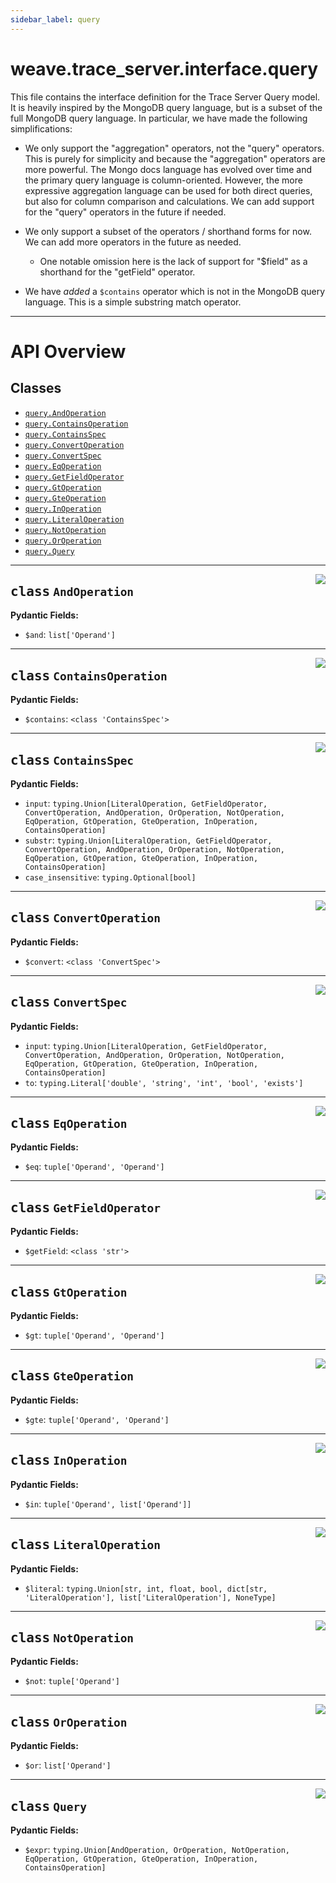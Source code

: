 ```yaml
---
sidebar_label: query
---
```

    

# weave.trace_server.interface.query


This file contains the interface definition for the Trace Server Query model. It
is heavily inspired by the MongoDB query language, but is a subset of the full
MongoDB query language. In particular, we have made the following
simplifications:

* We only support the "aggregation" operators, not the "query" operators. This is
    purely for simplicity and because the "aggregation" operators are more powerful.
    The Mongo docs language has evolved over time and the primary query language
    is column-oriented. However, the more expressive aggregation language can be
    used for both direct queries, but also for column comparison and
    calculations. We can add support for the "query" operators in the future if
    needed.

* We only support a subset of the operators / shorthand forms for now. We can add
    more operators in the future as needed.

    * One notable omission here is the lack of support for "$field" as a shorthand for
        the "getField"  operator.

* We have _added_ a `$contains` operator which is not in the MongoDB query
    language. This is a simple substring match operator.


---


# API Overview



## Classes

- [`query.AndOperation`](#class-andoperation)
- [`query.ContainsOperation`](#class-containsoperation)
- [`query.ContainsSpec`](#class-containsspec)
- [`query.ConvertOperation`](#class-convertoperation)
- [`query.ConvertSpec`](#class-convertspec)
- [`query.EqOperation`](#class-eqoperation)
- [`query.GetFieldOperator`](#class-getfieldoperator)
- [`query.GtOperation`](#class-gtoperation)
- [`query.GteOperation`](#class-gteoperation)
- [`query.InOperation`](#class-inoperation)
- [`query.LiteralOperation`](#class-literaloperation)
- [`query.NotOperation`](#class-notoperation)
- [`query.OrOperation`](#class-oroperation)
- [`query.Query`](#class-query)




---


<a href="https://github.com/wandb/weave/blob/master/weave/trace_server/interface/query.py#L85"><img align="right" src="https://img.shields.io/badge/-source-cccccc?style=flat-square" /></a>

## <kbd>class</kbd> `AndOperation`





**Pydantic Fields:**

- `$and`: `list['Operand']`

---

<a href="https://github.com/wandb/weave/blob/master/weave/trace_server/interface/query.py#L123"><img align="right" src="https://img.shields.io/badge/-source-cccccc?style=flat-square" /></a>

## <kbd>class</kbd> `ContainsOperation`





**Pydantic Fields:**

- `$contains`: `<class 'ContainsSpec'>`

---

<a href="https://github.com/wandb/weave/blob/master/weave/trace_server/interface/query.py#L127"><img align="right" src="https://img.shields.io/badge/-source-cccccc?style=flat-square" /></a>

## <kbd>class</kbd> `ContainsSpec`





**Pydantic Fields:**

- `input`: `typing.Union[LiteralOperation, GetFieldOperator, ConvertOperation, AndOperation, OrOperation, NotOperation, EqOperation, GtOperation, GteOperation, InOperation, ContainsOperation]`
- `substr`: `typing.Union[LiteralOperation, GetFieldOperator, ConvertOperation, AndOperation, OrOperation, NotOperation, EqOperation, GtOperation, GteOperation, InOperation, ContainsOperation]`
- `case_insensitive`: `typing.Optional[bool]`

---

<a href="https://github.com/wandb/weave/blob/master/weave/trace_server/interface/query.py#L71"><img align="right" src="https://img.shields.io/badge/-source-cccccc?style=flat-square" /></a>

## <kbd>class</kbd> `ConvertOperation`





**Pydantic Fields:**

- `$convert`: `<class 'ConvertSpec'>`

---

<a href="https://github.com/wandb/weave/blob/master/weave/trace_server/interface/query.py#L78"><img align="right" src="https://img.shields.io/badge/-source-cccccc?style=flat-square" /></a>

## <kbd>class</kbd> `ConvertSpec`





**Pydantic Fields:**

- `input`: `typing.Union[LiteralOperation, GetFieldOperator, ConvertOperation, AndOperation, OrOperation, NotOperation, EqOperation, GtOperation, GteOperation, InOperation, ContainsOperation]`
- `to`: `typing.Literal['double', 'string', 'int', 'bool', 'exists']`

---

<a href="https://github.com/wandb/weave/blob/master/weave/trace_server/interface/query.py#L100"><img align="right" src="https://img.shields.io/badge/-source-cccccc?style=flat-square" /></a>

## <kbd>class</kbd> `EqOperation`





**Pydantic Fields:**

- `$eq`: `tuple['Operand', 'Operand']`

---

<a href="https://github.com/wandb/weave/blob/master/weave/trace_server/interface/query.py#L56"><img align="right" src="https://img.shields.io/badge/-source-cccccc?style=flat-square" /></a>

## <kbd>class</kbd> `GetFieldOperator`





**Pydantic Fields:**

- `$getField`: `<class 'str'>`

---

<a href="https://github.com/wandb/weave/blob/master/weave/trace_server/interface/query.py#L105"><img align="right" src="https://img.shields.io/badge/-source-cccccc?style=flat-square" /></a>

## <kbd>class</kbd> `GtOperation`





**Pydantic Fields:**

- `$gt`: `tuple['Operand', 'Operand']`

---

<a href="https://github.com/wandb/weave/blob/master/weave/trace_server/interface/query.py#L110"><img align="right" src="https://img.shields.io/badge/-source-cccccc?style=flat-square" /></a>

## <kbd>class</kbd> `GteOperation`





**Pydantic Fields:**

- `$gte`: `tuple['Operand', 'Operand']`

---

<a href="https://github.com/wandb/weave/blob/master/weave/trace_server/interface/query.py#L115"><img align="right" src="https://img.shields.io/badge/-source-cccccc?style=flat-square" /></a>

## <kbd>class</kbd> `InOperation`





**Pydantic Fields:**

- `$in`: `tuple['Operand', list['Operand']]`

---

<a href="https://github.com/wandb/weave/blob/master/weave/trace_server/interface/query.py#L38"><img align="right" src="https://img.shields.io/badge/-source-cccccc?style=flat-square" /></a>

## <kbd>class</kbd> `LiteralOperation`





**Pydantic Fields:**

- `$literal`: `typing.Union[str, int, float, bool, dict[str, 'LiteralOperation'], list['LiteralOperation'], NoneType]`

---

<a href="https://github.com/wandb/weave/blob/master/weave/trace_server/interface/query.py#L95"><img align="right" src="https://img.shields.io/badge/-source-cccccc?style=flat-square" /></a>

## <kbd>class</kbd> `NotOperation`





**Pydantic Fields:**

- `$not`: `tuple['Operand']`

---

<a href="https://github.com/wandb/weave/blob/master/weave/trace_server/interface/query.py#L90"><img align="right" src="https://img.shields.io/badge/-source-cccccc?style=flat-square" /></a>

## <kbd>class</kbd> `OrOperation`





**Pydantic Fields:**

- `$or`: `list['Operand']`

---

<a href="https://github.com/wandb/weave/blob/master/weave/trace_server/interface/query.py#L159"><img align="right" src="https://img.shields.io/badge/-source-cccccc?style=flat-square" /></a>

## <kbd>class</kbd> `Query`





**Pydantic Fields:**

- `$expr`: `typing.Union[AndOperation, OrOperation, NotOperation, EqOperation, GtOperation, GteOperation, InOperation, ContainsOperation]`
